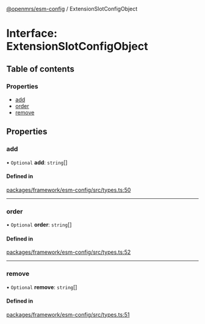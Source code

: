 [@openmrs/esm-config](../API.md) / ExtensionSlotConfigObject

# Interface: ExtensionSlotConfigObject

## Table of contents

### Properties

- [add](ExtensionSlotConfigObject.md#add)
- [order](ExtensionSlotConfigObject.md#order)
- [remove](ExtensionSlotConfigObject.md#remove)

## Properties

### add

• `Optional` **add**: `string`[]

#### Defined in

[packages/framework/esm-config/src/types.ts:50](https://github.com/openmrs/openmrs-esm-core/blob/master/packages/framework/esm-config/src/types.ts#L50)

___

### order

• `Optional` **order**: `string`[]

#### Defined in

[packages/framework/esm-config/src/types.ts:52](https://github.com/openmrs/openmrs-esm-core/blob/master/packages/framework/esm-config/src/types.ts#L52)

___

### remove

• `Optional` **remove**: `string`[]

#### Defined in

[packages/framework/esm-config/src/types.ts:51](https://github.com/openmrs/openmrs-esm-core/blob/master/packages/framework/esm-config/src/types.ts#L51)
